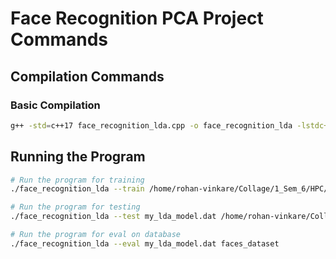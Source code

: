 # Face Recognition PCA Project Commands

## Compilation Commands

### Basic Compilation
```bash
g++ -std=c++17 face_recognition_lda.cpp -o face_recognition_lda -lstdc++fs
```

## Running the Program
```bash
# Run the program for training
./face_recognition_lda --train /home/rohan-vinkare/Collage/1_Sem_6/HPC/hpc_project/HPC-5/Data/data_40 100 my_lda_model.dat

# Run the program for testing
./face_recognition_lda --test my_lda_model.dat /home/rohan-vinkare/Collage/1_Sem_6/HPC/hpc_project/HPC-5/att_faces/s2/1.pgm

# Run the program for eval on database
./face_recognition_lda --eval my_lda_model.dat faces_dataset

```
